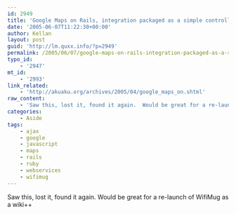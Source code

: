 ```yaml
---
id: 2949
title: 'Google Maps on Rails, integration packaged as a simple controller.'
date: '2005-06-07T11:22:30+00:00'
author: Kellan
layout: post
guid: 'http://lm.quxx.info/?p=2949'
permalink: /2005/06/07/google-maps-on-rails-integration-packaged-as-a-simple-controller/
typo_id:
    - '2947'
mt_id:
    - '2993'
link_related:
    - 'http://akuaku.org/archives/2005/04/google_maps_on.shtml'
raw_content:
    - 'Saw this, lost it, found it again.  Would be great for a re-launch of WifiMug as a wiki++'
categories:
    - Aside
tags:
    - ajax
    - google
    - javascript
    - maps
    - rails
    - ruby
    - webservices
    - wifimug
---
```


Saw this, lost it, found it again. Would be great for a re-launch of WifiMug as a wiki++